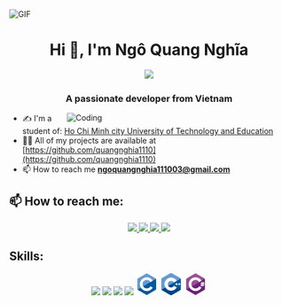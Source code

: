 <img align="center" alt="GIF" src="https://github.com/abhisheknaiidu/abhisheknaiidu/blob/master/code.gif?raw=true" width="1000" height="500" />
<h1 align="center">Hi 👋, I'm Ngô Quang Nghĩa</h1>
<p align="center"><img src="https://img.icons8.com/color/48/000000/vietnam-circular.png"/></p>
<h3 align="center">A passionate developer from Vietnam </h3>
<img align ="right" alt = "Coding" width="400" src="https://camo.githubusercontent.com/e278cbf655da98c004011927c9b4ef9ace0e73c9b8a41892b778bbe03c045379/68747470733a2f2f637373706f696e743130312e636f6d2f77702d636f6e74656e742f75706c6f6164732f323032302f31302f446576656c6f7065722d6f6e2d6c6170746f702e676966">

- ✍ I'm a student of: [Ho Chi Minh city University of Technology and Education](https://hcmute.edu.vn)
- 👨‍💻 All of my projects are available at [https://github.com/quangnghia1110](https://github.com/quangnghia1110)
- 📫 How to reach me **ngoquangnghia111003@gmail.com**

## 📫 How to reach me:
<p align="center">
  <a href="https://www.linkedin.com/in/ngh%C4%A9a-ng%C3%B4-quang-62739024b/" target="_blank">
    <img src="https://img.icons8.com/fluent/48/000000/linkedin.png"/>
  </a>
  <a href="https://www.facebook.com/quangnghia559/" alt="Facebook">
    <img src="https://img.icons8.com/fluent/48/000000/facebook-new.png" target="_blank" />
  </a> 
  <a href="https://github.com/quangnghia1110" alt="Github">
    <img src="https://img.icons8.com/fluent/48/000000/github.png"/>
  </a> 
  <a href="https://www.youtube.com/channel/UCI0cugMP6qk9w0XBMK_C2aA" alt="Youtube channel" target="_blank" >
    <img src="https://img.icons8.com/fluent/48/000000/youtube-play.png"/>
  </a>
</p>

## Skills:
<p align="center">

  <img src="https://img.icons8.com/color/48/000000/git.png"/>
  <img src="https://img.icons8.com/color/48/000000/visual-studio-code-2019.png"/>
  <img src="https://img.icons8.com/color/48/000000/visual-studio-2019.png"/>
  <img src="https://img.icons8.com/color/48/000000/python"/>
  <img src="https://raw.githubusercontent.com/devicons/devicon/master/icons/c/c-original.svg" alt="c" width="40" height="40"/> 
  <img src="https://raw.githubusercontent.com/devicons/devicon/master/icons/cplusplus/cplusplus-original.svg" alt="cplusplus" width="40" height="40"/> 
  <img src="https://raw.githubusercontent.com/devicons/devicon/master/icons/csharp/csharp-original.svg" alt="csharp" width="40" height="40"/> 
</p>


 
 

